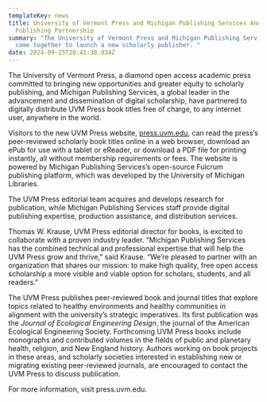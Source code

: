 ```yaml
---
templateKey: news
title: University of Vermont Press and Michigan Publishing Services Announce
  Publishing Partnership
summary: "The University of Vermont Press and Michigan Publishing Services have
  come together to launch a new scholarly publisher. "
date: 2024-09-25T20:41:38.934Z
---
```

The University of Vermont Press, a diamond open access academic press committed to bringing new opportunities and greater equity to scholarly publishing, and Michigan Publishing Services, a global leader in the advancement and dissemination of digital scholarship, have partnered to digitally distribute UVM Press book titles free of charge, to any internet user, anywhere in the world. 

Visitors to the new UVM Press website, [press.uvm.edu](press.uvm.edu), can read the press’s peer-reviewed scholarly book titles online in a web browser, download an ePub for use with a tablet or eReader, or download a PDF file for printing instantly, all without membership requirements or fees. The website is powered by Michigan Publishing Services’s open-source Fulcrum publishing platform, which was developed by the University of Michigan Libraries. 

The UVM Press editorial team acquires and develops research for publication, while Michigan Publishing Services staff provide digital publishing expertise, production assistance, and distribution services.

Thomas W. Krause, UVM Press editorial director for books, is excited to collaborate with a proven industry leader. “Michigan Publishing Services has the combined technical and professional expertise that will help the UVM Press grow and thrive,” said Krause.  “We’re pleased to partner with an organization that shares our mission: to make high quality, free open access scholarship a more visible and viable option for scholars, students, and all readers.”

The UVM Press publishes peer-reviewed book and journal titles that explore topics related to healthy environments and healthy communities in alignment with the university’s strategic imperatives. Its first publication was the *Journal of Ecological Engineering Design*, the journal of the American Ecological Engineering Society. Forthcoming UVM Press books include monographs and contributed volumes in the fields of public and planetary health, religion, and New England history. Authors working on book projects in these areas, and scholarly societies interested in establishing new or migrating existing peer-reviewed journals, are encouraged to contact the UVM Press to discuss publication.

For more information, visit press.uvm.edu.